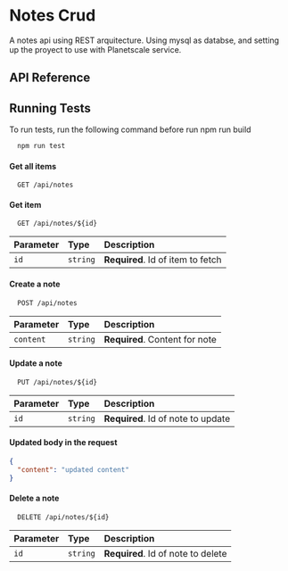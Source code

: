 # Notes Crud

A notes api using REST arquitecture. Using mysql as databse, and setting up the proyect to use with Planetscale service.

## API Reference

## Running Tests

To run tests, run the following command before run npm run build

```bash
  npm run test
```

#### Get all items

```http
  GET /api/notes
```

#### Get item

```http
  GET /api/notes/${id}
```

| Parameter | Type     | Description                       |
| :-------- | :------- | :-------------------------------- |
| `id`      | `string` | **Required**. Id of item to fetch |

#### Create a note

```http
  POST /api/notes
```

| Parameter | Type     | Description                    |
| :-------- | :------- | :----------------------------- |
| `content` | `string` | **Required**. Content for note |

#### Update a note

```http
  PUT /api/notes/${id}
```

| Parameter | Type     | Description                        |
| :-------- | :------- | :--------------------------------- |
| `id`      | `string` | **Required**. Id of note to update |

#### Updated body in the request

```json
{
  "content": "updated content"
}
```

#### Delete a note

```http
  DELETE /api/notes/${id}
```

| Parameter | Type     | Description                        |
| :-------- | :------- | :--------------------------------- |
| `id`      | `string` | **Required**. Id of note to delete |
